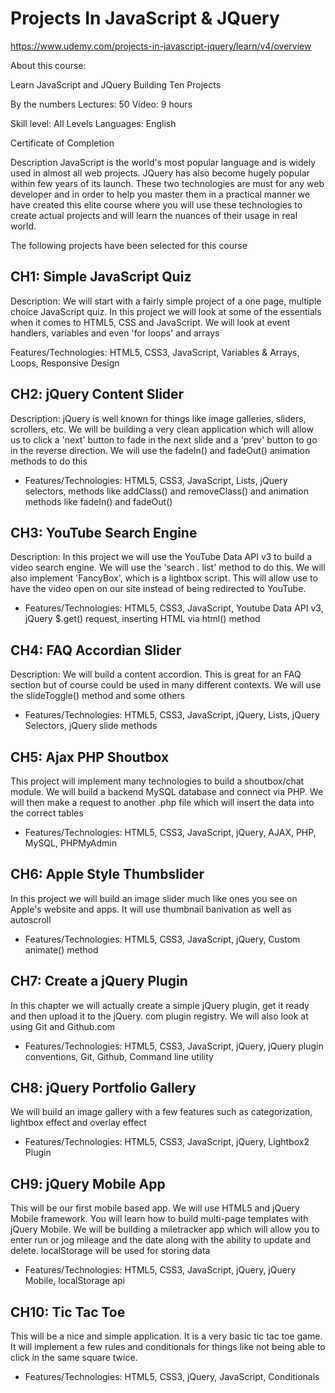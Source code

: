# Projects In JavaScript & JQuery

https://www.udemy.com/projects-in-javascript-jquery/learn/v4/overview

About this course:

Learn JavaScript and JQuery Building Ten Projects

By the numbers
Lectures: 50
Video: 9 hours

Skill level: All Levels
Languages: English

Certificate of Completion

Description
JavaScript is the world's most popular language and is widely used in almost all web projects. JQuery has also become hugely popular within few years of its launch. These two technologies are must for any web developer and in order to help you master them in a practical manner we have created this elite course where you will use these technologies to create actual projects and will learn the nuances of their usage in real world.

The following projects have been selected for this course

## CH1: Simple JavaScript Quiz

Description: We will start with a fairly simple project of a one page, multiple choice JavaScript quiz. In this project we will look at some of the essentials when it comes to HTML5, CSS and JavaScript. We will look at event handlers, variables and even 'for loops' and arrays

Features/Technologies: HTML5, CSS3, JavaScript, Variables & Arrays, Loops, Responsive Design

## CH2: jQuery Content Slider

Description: jQuery is well known for things like image galleries, sliders, scrollers, etc. We will be building a very clean application which will allow us to click a 'next' button to fade in the next slide and a 'prev' button to go in the reverse direction. We will use the fadeIn() and fadeOut() animation methods to do this

* Features/Technologies: HTML5, CSS3, JavaScript, Lists, jQuery selectors, methods like addClass() and removeClass() and animation methods like fadeIn() and fadeOut()

## CH3: YouTube Search Engine

Description: In this project we will use the YouTube Data API v3 to build a video search engine. We will use the 'search . list' method to do this. We will also implement 'FancyBox', which is a lightbox script. This will allow use to have the video open on our site instead of being redirected to YouTube.

* Features/Technologies: HTML5, CSS3, JavaScript, Youtube Data API v3, jQuery $.get() request, inserting HTML via html() method

## CH4: FAQ Accordian Slider

Description: We will build a content accordion. This is great for an FAQ section but of course could be used in many different contexts. We will use the slideToggle() method and some others

* Features/Technologies: HTML5, CSS3, JavaScript, jQuery, Lists, jQuery Selectors, jQuery slide methods

## CH5: Ajax PHP Shoutbox

This project will implement many technologies to build a shoutbox/chat module. We will build a backend MySQL database and connect via PHP. We will then make a request to another .php file which will insert the data into the correct tables

* Features/Technologies: HTML5, CSS3, JavaScript, jQuery, AJAX, PHP, MySQL, PHPMyAdmin

## CH6: Apple Style Thumbslider

In this project we will build an image slider much like ones you see on Apple's website and apps. It will use thumbnail banivation as well as autoscroll

* Features/Technologies: HTML5, CSS3, JavaScript, jQuery, Custom animate() method

## CH7: Create a jQuery Plugin

In this chapter we will actually create a simple jQuery plugin, get it ready and then upload it to the jQuery. com plugin registry. We will also look at using Git and Github.com

* Features/Technologies: HTML5, CSS3, JavaScript, jQuery, jQuery plugin conventions, Git, Github, Command line utility

## CH8: jQuery Portfolio Gallery

We will build an image gallery with a few features such as categorization, lightbox effect and overlay effect

* Features/Technologies: HTML5, CSS3, JavaScript, jQuery, Lightbox2 Plugin

## CH9: jQuery Mobile App

This will be our first mobile based app. We will use HTML5 and jQuery Mobile framework. You will learn how to build multi-page templates with jQuery Mobile. We will be building a miletracker app which will allow you to enter run or jog mileage and the date along with the ability to update and delete. localStorage will be used for storing data

* Features/Technologies: HTML5, CSS3, JavaScript, jQuery, jQuery Mobile, localStorage api

## CH10: Tic Tac Toe

This will be a nice and simple application. It is a very basic tic tac toe game. It will implement a few rules and conditionals for things like not being able to click in the same square twice.

* Features/Technologies: HTML5, CSS3, jQuery, JavaScript, Conditionals
